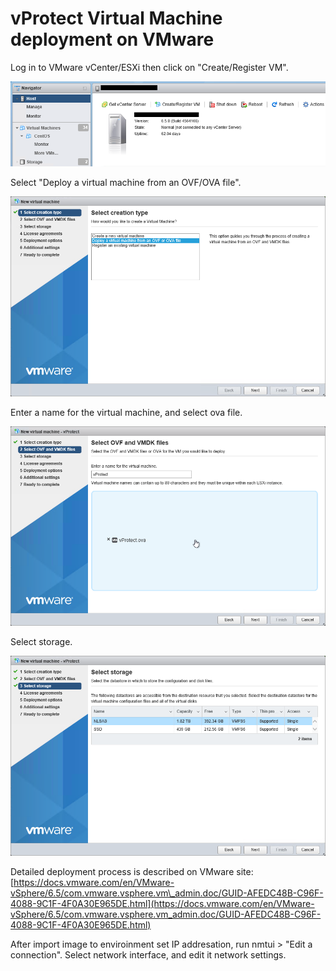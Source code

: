 # vProtect Virtual Machine deployment on VMware

Log in to VMware vCenter/ESXi then click on "Create/Register VM".

![](../.gitbook/assets/images_esxi_01%20%281%29.png)

Select "Deploy a virtual machine from an OVF/OVA file".

![](../.gitbook/assets/images_esxi_02.png)

Enter a name for the virtual machine, and select ova file.

![](../.gitbook/assets/images_esxi_03.png)

Select storage.

![](../.gitbook/assets/images_esxi_04%20%281%29.png)

Detailed deployment process is described on VMware site: [https://docs.vmware.com/en/VMware-vSphere/6.5/com.vmware.vsphere.vm\_admin.doc/GUID-AFEDC48B-C96F-4088-9C1F-4F0A30E965DE.html](https://docs.vmware.com/en/VMware-vSphere/6.5/com.vmware.vsphere.vm_admin.doc/GUID-AFEDC48B-C96F-4088-9C1F-4F0A30E965DE.html)

After import image to enviroinment set IP addresation, run nmtui &gt; "Edit a connection". Select network interface, and edit it network settings.


